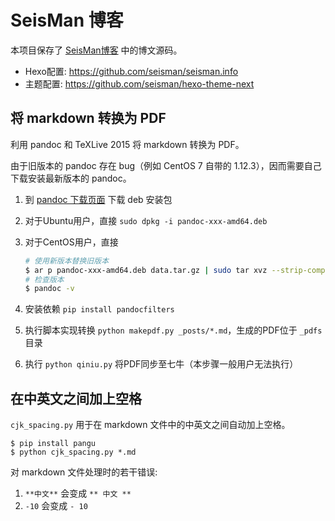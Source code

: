 # SeisMan 博客

本项目保存了 [SeisMan博客](https://seisman.info) 中的博文源码。

- Hexo配置: https://github.com/seisman/seisman.info
- 主题配置: https://github.com/seisman/hexo-theme-next


## 将 markdown 转换为 PDF

利用 pandoc 和 TeXLive 2015 将 markdown 转换为 PDF。

由于旧版本的 pandoc 存在 bug（例如 CentOS 7 自带的 1.12.3），因而需要自己
下载安装最新版本的 pandoc。

1. 到 [pandoc 下载页面](https://github.com/jgm/pandoc/releases/latest) 下载 deb 安装包
2. 对于Ubuntu用户，直接 `sudo dpkg -i pandoc-xxx-amd64.deb`
3. 对于CentOS用户，直接
   ```bash
   # 使用新版本替换旧版本
   $ ar p pandoc-xxx-amd64.deb data.tar.gz | sudo tar xvz --strip-components 2 -C /usr
   # 检查版本
   $ pandoc -v
   ```

4. 安装依赖 `pip install pandocfilters`
5. 执行脚本实现转换 `python makepdf.py _posts/*.md`，生成的PDF位于 `_pdfs` 目录
6. 执行 `python qiniu.py` 将PDF同步至七牛（本步骤一般用户无法执行）

## 在中英文之间加上空格

`cjk_spacing.py` 用于在 markdown 文件中的中英文之间自动加上空格。

```
$ pip install pangu
$ python cjk_spacing.py *.md
```

对 markdown 文件处理时的若干错误:

1. `**中文**` 会变成 `** 中文 **`
2. `-10` 会变成 `- 10`
